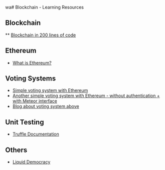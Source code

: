 wa# Blockchain - Learning Resources

## Blockchain
** [Blockchain in 200 lines of code](https://medium.com/@lhartikk/a-blockchain-in-200-lines-of-code-963cc1cc0e54)


## Ethereum
* [What is Ethereum?](https://blockgeeks.com/guides/what-is-ethereum/)

## Voting Systems
* [Simple voting system with Ethereum](https://github.com/AdrianClv/ethereum-voting)
* [Another simple voting system with Ethereum - without authentication + with Meteor interface](https://github.com/domschiener/publicvotes)
* [Blog about voting system above](https://medium.com/@DomSchiener/publicvotes-ethereum-based-voting-application-3b691488b926)

## Unit Testing
* [Truffle Documentation](http://truffleframework.com/docs/getting_started/console)

## Others
* [Liquid Democracy](https://medium.com/organizer-sandbox/liquid-democracy-true-democracy-for-the-21st-century-7c66f5e53b6f)
